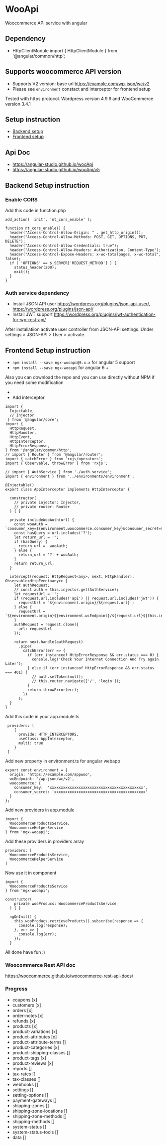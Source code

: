 # WooApi
Woocommerce API service with angular

## Dependency
- HttpClientModule
import { HttpClientModule } from '@angular/common/http';


## Supports woocommerce API version
- Supports V2 version: base url https://example.com/wp-json/wc/v2
- Please see `environment` constact and interceptor for frontend setup


Tested with https protocol. Wordpress version 4.9.6 and WooCommerce version 3.4.1

## Setup instruction
- [Backend setup](#backend-setup-instruction)
- [Frontend setup](#frontend-setup-instruction)

## Api Doc
- https://angular-studio.github.io/wooApi
- https://angular-studio.github.io/wooApi/v5

## Backend Setup instruction

### Enable CORS
Add this code in function.php

```
add_action( 'init', 'nt_cors_enable' );

function nt_cors_enable() {
  header("Access-Control-Allow-Origin: " . get_http_origin());
  header("Access-Control-Allow-Methods: POST, GET, OPTIONS, PUT, DELETE");
  header("Access-Control-Allow-Credentials: true");
  header("Access-Control-Allow-Headers: Authorization, Content-Type");
  header("Access-Control-Expose-Headers: x-wc-totalpages, x-wc-total", false);
  if ( 'OPTIONS' == $_SERVER['REQUEST_METHOD'] ) {
    status_header(200);
    exit();
  }
}
```

### Auth service dependency
- Install JSON API user https://wordpress.org/plugins/json-api-user/, https://wordpress.org/plugins/json-api/
- Install JWT support https://wordpress.org/plugins/jwt-authentication-for-wp-rest-api/

After installatiion activate user controller from JSON-API settings. Under settings > JSON-API > User > activate.



## Frontend Setup instruction

- `npm install --save ngx-wooapi@5.x.x` for angular 5 support
- `npm install --save ngx-wooapi` for angular 6 +

Also you can download the repo and you can use directly without NPM if you need some modification

-
- Add interceptor

```
import {
  Injectable,
  // Injector
 } from '@angular/core';
import {
  HttpRequest,
  HttpHandler,
  HttpEvent,
  HttpInterceptor,
  HttpErrorResponse,
} from '@angular/common/http';
// import { Router } from '@angular/router';
import { catchError } from 'rxjs/operators';
import { Observable, throwError } from 'rxjs';

// import { AuthService } from './auth.service';
import { environment } from '../environments/environment';

@Injectable()
export class AppInterceptor implements HttpInterceptor {

  constructor(
    // private injector: Injector,
    // private router: Router
  ) { }

  private includeWooAuth(url) {
    const wooAuth = `consumer_key=${environment.woocommerce.consumer_key}&consumer_secret=${environment.woocommerce.consumer_secret}`;
    const hasQuery = url.includes('?');
    let return_url = '';
    if (hasQuery) {
      return_url =  wooAuth;
    } else {
      return_url = '?' + wooAuth;
    }
    return return_url;
  }

  intercept(request: HttpRequest<any>, next: HttpHandler): Observable<HttpEvent<any>> {
    let authRequest;
    // const auth = this.injector.get(AuthService);
    let requestUrl = '';
    if (request.url.includes('api') || request.url.includes('jwt')) {
      requestUrl = `${environment.origin}/${request.url}`;
    } else {
      requestUrl = `${environment.origin}${environment.wcEndpoint}/${request.url}${this.includeWooAuth(request.url)}`;
    }
    authRequest = request.clone({
      url: requestUrl
    });

    return next.handle(authRequest)
      .pipe(
        catchError(err => {
          if (err instanceof HttpErrorResponse && err.status === 0) {
            console.log('Check Your Internet Connection And Try again Later');
          } else if (err instanceof HttpErrorResponse && err.status === 401) {
            // auth.setToken(null);
            // this.router.navigate(['/', 'login']);
          }
          return throwError(err);
        })
      );
  }
}

```

Add this code in your app.module.ts

```
 providers: [
    {
      provide: HTTP_INTERCEPTORS,
      useClass: AppInterceptor,
      multi: true
    }
 ]

```
Add new property in environment.ts for angular webapp

```
export const environment = {
  origin: 'https://example.com/appwoo',
  wcEndpoint: '/wp-json/wc/v2',
  woocommerce: {
    consumer_key:  'xxxxxxxxxxxxxxxxxxxxxxxxxxxxxxxxxxxxxxxxxx',
    consumer_secret: 'xxxxxxxxxxxxxxxxxxxxxxxxxxxxxxxxxxxxxxxxx'
  }
};
```

Add new providers in app.module
```
import {
  WoocommerceProductsService,
  WoocommerceHelperService
} from 'ngx-wooapi';
```
Add these providers in providers array

```
providers: [
  WoocommerceProductsService,
  WoocommerceHelperService
]
```

Now use it in component

```
import {
  WoocommerceProductsService
} from 'ngx-wooapi';

constructor(
    private wooProducs: WoocommerceProductsService
  ) { }

  ngOnInit() {
    this.wooProducs.retrieveProducts().subscribe(response => {
      console.log(response);
    }, err => {
      console.log(err);
    });
  }

```

All done have fun :)

### Woocommerce Rest API doc
https://woocommerce.github.io/woocommerce-rest-api-docs/

### Progress
- coupons [x]
- customers [x]
- orders [x]
- order-notes [x]
- refunds [x]
- products [x]
- product-variations [x]
- product-attributes [x]
- product-attribute-terms []
- product-categories [x]
- product-shipping-classes []
- product-tags [x]
- product-reviews [x]
- reports []
- tax-rates []
- tax-classes []
- webhooks []
- settings []
- setting-options []
- payment-gateways []
- shipping-zones []
- shipping-zone-locations []
- shipping-zone-methods []
- shipping-methods []
- system-status []
- system-status-tools []
- data []